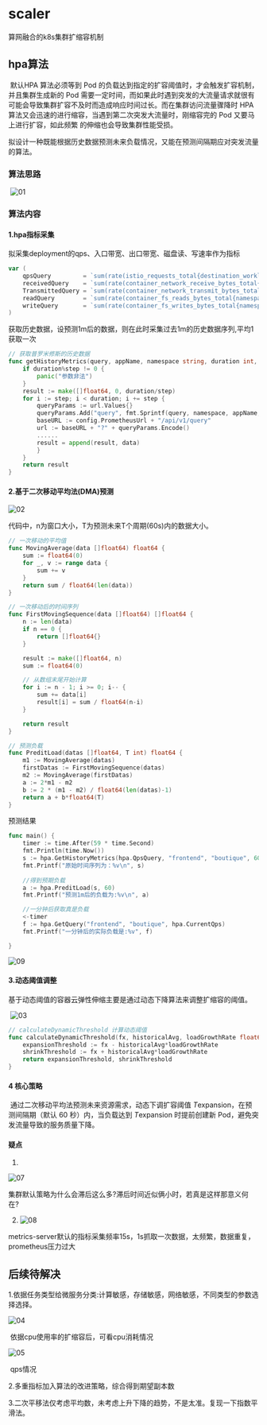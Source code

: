 #  scaler

算网融合的k8s集群扩缩容机制

## hpa算法

​        默认HPA 算法必须等到 Pod 的负载达到指定的扩容阈值时，才会触发扩容机制，并且集群生成新的 Pod 需要一定时间，而如果此时遇到突发的大流量请求就很有可能会导致集群扩容不及时而造成响应时间过长。而在集群访问流量骤降时 HPA 算法又会迅速的进行缩容，当遇到第二次突发大流量时，刚缩容完的 Pod 又要马上进行扩容，如此频繁 的伸缩也会导致集群性能受损。

​       拟设计一种既能根据历史数据预测未来负载情况，又能在预测间隔期应对突发流量的算法。

### 算法思路

​       ![01](./images/01.png)

### 算法内容

#### 1.hpa指标采集

拟采集deployment的qps、入口带宽、出口带宽、磁盘读、写速率作为指标

```go
var (
	qpsQuery         = `sum(rate(istio_requests_total{destination_workload_namespace="%s", destination_workload="%s"}[1m]) offset %ds)`
	receivedQuery    = `sum(rate(container_network_receive_bytes_total{namespace="%s", pod=~"%s-.*"}[1m]) offset %ds)/1024`
	TransmittedQuery = `sum(rate(container_network_transmit_bytes_total{namespace="%s", pod=~"%s-.*"}[1m])offset %ds)/1024`
	readQuery        = `sum(rate(container_fs_reads_bytes_total{namespace="%s", pod=~"%s-.*", container!="POD"}[1m]) offset %ds)`
	writeQuery       = `sum(rate(container_fs_writes_bytes_total{namespace='%s', pod=~'%s-.*', container!='POD'}[1m]) offset %ds)`
)
```

获取历史数据，设预测1m后的数据，则在此时采集过去1m的历史数据序列,平均1获取一次

```go
// 获取普罗米修斯的历史数据
func getHistoryMetrics(query, appName, namespace string, duration int, step int) []float64 {
	if duration%step != 0 {
		panic("参数非法")
	}
	result := make([]float64, 0, duration/step)
	for i := step; i < duration; i += step {
		queryParams := url.Values{}
		queryParams.Add("query", fmt.Sprintf(query, namespace, appName, i))
		baseURL := config.PrometheusUrl + "/api/v1/query"
		url := baseURL + "?" + queryParams.Encode()
	    ......
		result = append(result, data)
		}
	}
	return result
}
```



#### 2.基于二次移动平均法(DMA)预测

![02](./images/02.png)

代码中，n为窗口大小，T为预测未来T个周期(60s)内的数据大小。

```go
// 一次移动的平均值
func MovingAverage(data []float64) float64 {
	sum := float64(0)
	for _, v := range data {
		sum += v
	}
	return sum / float64(len(data))
}

// 一次移动后的时间序列
func FirstMovingSequence(data []float64) []float64 {
	n := len(data)
	if n == 0 {
		return []float64{}
	}

	result := make([]float64, n)
	sum := float64(0)

	// 从数组末尾开始计算
	for i := n - 1; i >= 0; i-- {
		sum += data[i]
		result[i] = sum / float64(n-i)
	}

	return result
}

// 预测负载
func PreditLoad(datas []float64, T int) float64 {
	m1 := MovingAverage(datas)
	firstDatas := FirstMovingSequence(datas)
	m2 := MovingAverage(firstDatas)
	a := 2*m1 - m2
	b := 2 * (m1 - m2) / float64(len(datas)-1)
	return a + b*float64(T)
}
```

预测结果

```go
func main() {
	timer := time.After(59 * time.Second)
	fmt.Println(time.Now())
	s := hpa.GetHistoryMetrics(hpa.QpsQuery, "frontend", "boutique", 60, 1)
	fmt.Printf("原始时间序列为：%v\n", s)
	
    //得到预期负载
	a := hpa.PreditLoad(s, 60)
	fmt.Printf("预测1m后的负载为:%v\n", a)

    //一分钟后获取真是负载
	<-timer
	f := hpa.GetQuery("frontend", "boutique", hpa.CurrentQps)
	fmt.Printf("一分钟后的实际负载是:%v", f)

}
```

![09](./images/09.png)

#### 3.动态阈值调整

​     基于动态阈值的容器云弹性伸缩主要是通过动态下降算法来调整扩缩容的阈值。

​                                           ![03](./images/03.png)

```go
// calculateDynamicThreshold 计算动态阈值
func calculateDynamicThreshold(fx, historicalAvg, loadGrowthRate float64) (float64, float64) {
	expansionThreshold := fx - historicalAvg*loadGrowthRate
	shrinkThreshold := fx + historicalAvg*loadGrowthRate
	return expansionThreshold, shrinkThreshold
}
```

#### 4 核心策略

​         通过二次移动平均法预测未来资源需求，动态下调扩容阈值 *T*expansion，在预测间隔期（默认 60 秒）内，当负载达到 *T*expansion 时提前创建新 Pod，避免突发流量导致的服务质量下降。

#### 疑点

1.

![07](D:./images/07.png)

​                                                      集群默认策略为什么会滞后这么多?滞后时间近似俩小时，若真是这样那意义何在?



2. ![08](./images/08.png)

​                                                  metrics-server默认的指标采集频率15s，1s抓取一次数据，太频繁，数据重复，prometheus压力过大

## 后续待解决

1.依据任务类型给微服务分类:计算敏感，存储敏感，网络敏感，不同类型的参数选择选择。

![04](./images/04.jpg)

​                                                                                    依据cpu使用率的扩缩容后，可看cpu消耗情况

![05](./images/05.jpg)

​                                                                                                              qps情况

2.多重指标加入算法的改进策略，综合得到期望副本数

3.二次平移法仅考虑平均数，未考虑上升下降的趋势，不是太准。复现一下指数平滑法。